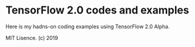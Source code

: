 # TensorFlow 2.0 codes and examples 

Here is my hadns-on coding examples using TensorFlow 2.0 Alpha. 

MIT Lisence. (c) 2019
